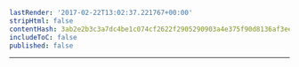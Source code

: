 ```yaml
lastRender: '2017-02-22T13:02:37.221767+00:00'
stripHtml: false
contentHash: 3ab2e2b3c3a7dc4be1c074cf2622f2905290903a4e375f90d8136af3ee2c1cea
includeToC: false
published: false

```
---




































































